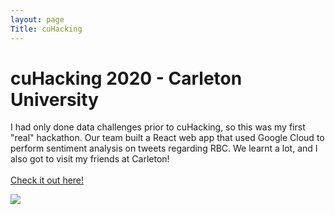 ```yaml
---
layout: page
Title: cuHacking
---
```

<h1>
cuHacking 2020 - Carleton University
</h1>

<p>
 I had only done data challenges prior to cuHacking, so this was my first "real" hackathon. Our team built a React web app that used Google Cloud to perform sentiment analysis on tweets regarding RBC. We learnt a lot, and I also got to visit my friends at Carleton!
<br><br>
 <a href="http://rbcsentiment.herokuapp.com/" target="_blank">Check it out here!</a> 
</p>

<a href="http://rbcsentiment.herokuapp.com/" target="_blank">
    <img src="{{ site.baseurl }}assets/cuHacking/homepage.PNG">
</a>